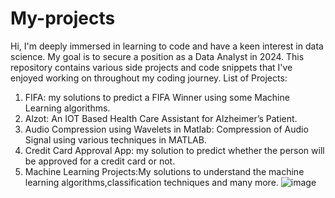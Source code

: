 # My-projects
Hi,
I'm deeply immersed in learning to code and have a keen interest in data science. My goal is to secure a position as a Data Analyst in 2024. This repository contains various side projects and code snippets that I've enjoyed working on throughout my coding journey.
List of Projects:
1. FIFA: my solutions to predict a FIFA Winner using some Machine Learning algorithms.
2. Alzot: An IOT Based Health Care Assistant for Alzheimer’s Patient.
3. Audio Compression using Wavelets in Matlab: Compression of Audio Signal using various techniques in MATLAB.
4. Credit Card Approval App: my solution to predict whether the person will be approved for a credit card or not.
5. Machine Learning Projects:My solutions to understand the machine learning algorithms,classification techniques and many more.
![image](https://github.com/Chins-10/My-projects/assets/170348166/8e173d24-5967-43ae-949e-5bf57dffdb02)









